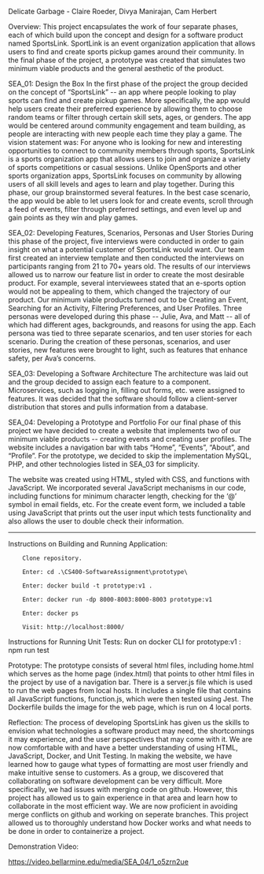 Delicate Garbage - Claire Roeder, Divya Manirajan, Cam Herbert

Overview:
    This project encapsulates the work of four separate phases, each of which build upon the concept and design for a software product named SportsLink. SportLink is an event organization application that allows users to find and create sports pickup games around their community. In the final phase of the project, a prototype was created that simulates two minimum viable products and the general aesthetic of the product.

SEA_01: Design the Box
    In the first phase of the project the group decided on the concept of “SportsLink” -- an app where people looking to play sports can find and create pickup games. More specifically, the app would help users create their preferred experience by allowing them to choose random teams or filter through certain skill sets, ages, or genders. The app would be centered around community engagement and team building, as people are interacting with new people each time they play a game. The vision statement was:
    For anyone who is looking for new and interesting opportunities to connect to community members through sports, SportsLink is a sports organization app that allows users to join and organize a variety of sports competitions or casual sessions. Unlike OpenSports and other sports organization apps, SportsLink focuses on community by allowing users of all skill levels and ages to learn and play together.
    During this phase, our group brainstormed several features. In the best case scenario, the app would be able to let users look for and create events, scroll through a feed of events, filter through preferred settings, and even level up and gain points as they win and play games.
    
SEA_02: Developing Features, Scenarios, Personas and User Stories 
    During this phase of the project, five interviews were conducted in order to gain insight on what a potential customer of SportsLink would want. Our team first created an interview template and then conducted the interviews on participants ranging from 21 to 70+ years old.
    The results of our interviews allowed us to narrow our feature list in order to create the most desirable product. For example, several interviewees stated that an e-sports option would not be appealing to them, which changed the trajectory of our product. Our minimum viable products turned out to be Creating an Event, Searching for an Activity, Filtering Preferences, and User Profiles.
    Three personas were developed during this phase -- Julie, Ava, and Matt -- all of which had different ages, backgrounds, and reasons for using the app. Each persona was tied to three separate scenarios, and ten user stories for each scenario. During the creation of these personas, scenarios, and user stories, new features were brought to light, such as features that enhance safety, per Ava’s concerns.
    
SEA_03: Developing a Software Architecture
    The architecture was laid out and the group decided to assign each feature to a component. Microservices, such as logging in, filling out forms, etc. were assigned to features. It was decided that the software should follow a client-server distribution that stores and pulls information from a database. 
    
SEA_04: Developing a Prototype and Portfolio
    For our final phase of this project we have decided to create a website that implements two of our minimum viable products -- creating events and creating user profiles. The website includes a navigation bar with tabs “Home”, “Events”, “About”, and “Profile”. For the prototype, we decided to skip the implementation MySQL, PHP, and other technologies listed in SEA_03 for simplicity.
    
  The website was created using HTML, styled with CSS, and functions with JavaScript. We incorporated several JavaScript mechanisms in our code, including functions for minimum character length, checking for the ‘@’ symbol in email fields, etc. For the create event form, we included a table using JavaScript that prints out the user input which tests functionality and also allows the user to double check their information.
  
- - - - - - - - - - - - - - - - - - - - - - - - - - - - - - - - - - - - - - - - - -
Instructions on Building and Running Application:

        Clone repository.
        
        Enter: cd .\CS400-SoftwareAssignment\prototype\
        
        Enter: docker build -t prototype:v1 .  
  
        Enter: docker run -dp 8000-8003:8000-8003 prototype:v1
  
        Enter: docker ps
  
        Visit: http://localhost:8000/

Instructions for Running Unit Tests:
    Run on docker CLI for prototype:v1 : npm run test

Prototype:
    The prototype consists of several html files, including home.html which serves as the home page (index.html) that points to other html files in the project by use of a navigation bar. There is a server.js file which is used to run the web pages from local hosts. It includes a single file that contains all JavaScript functions, function.js, which were then tested using Jest. The Dockerfile builds the image for the web page, which is run on 4 local ports.


Reflection:
    The process of developing SportsLink has given us the skills to envision what technologies a software product may need, the shortcomings it may experience, and the user perspectives that may come with it. We are now comfortable with and have a better understanding of using HTML, JavaScript, Docker, and Unit Testing. In making the website, we have learned how to gauge what types of formatting are most user friendly and make intuitive sense to customers.
    As a group, we discovered that collaborating on software development can be very difficult. More specifically, we had issues with merging code on github. However, this project has allowed us to gain experience in that area and learn how to collaborate in the most efficient way. We are now proficient in avoiding merge conflicts on github and working on seperate branches.
    This project allowed us to thoroughly understand how Docker works and what needs to be done in order to containerize a project. 

Demonstration Video:

https://video.bellarmine.edu/media/SEA_04/1_o5zrn2ue
